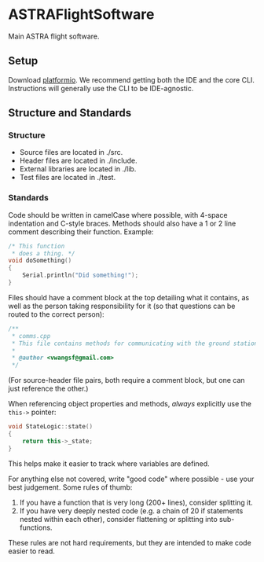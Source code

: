 # ASTRAFlightSoftware
Main ASTRA flight software.

## Setup

Download [platformio](https://platformio.org/). We recommend getting both the IDE and
the core CLI. Instructions will generally use the CLI to be IDE-agnostic.

## Structure and Standards

### Structure

- Source files are located in ./src.
- Header files are located in ./include.
- External libraries are located in ./lib.
- Test files are located in ./test.

### Standards

Code should be written in camelCase where possible, with 4-space indentation and
C-style braces. Methods should also have a 1 or 2 line comment describing their function. Example:
```c
/* This function
 * does a thing. */
void doSomething()
{
    Serial.println("Did something!");
}
```

Files should have a comment block at the top detailing what it contains, as well as
the person taking responsibility for it (so that questions can be routed to the correct
person):
```cpp
/**
 * comms.cpp
 * This file contains methods for communicating with the ground station.
 *
 * @author <vwangsf@gmail.com>
 */
```
(For source-header file pairs, both require a comment block, but one can just reference the other.)

When referencing object properties and methods, *always* explicitly use the `this->` pointer:
```cpp
void StateLogic::state()
{
    return this->_state;
}
```
This helps make it easier to track where variables are defined.

For anything else not covered, write "good code" where possible - use your best judgement. Some rules of thumb:
1. If you have a function that is very long (200+ lines), consider splitting it.
2. If you have very deeply nested code (e.g. a chain of 20 if statements nested within each other), consider flattening or splitting into sub-functions.

These rules are not hard requirements, but they are intended to make code easier to read.
